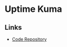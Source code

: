 # Uptime Kuma

<!--
https://artifacthub.io/packages/helm/djjudas21/uptime-kuma
-->

## Links

- [Code Repository](https://github.com/louislam/uptime-kuma)
